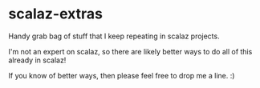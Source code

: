 scalaz-extras
=============

Handy grab bag of stuff that I keep repeating in scalaz projects. 

I'm not an expert on scalaz, so there are likely better ways to do all of this already in scalaz!

If you know of better ways, then please feel free to drop me a line. :)
